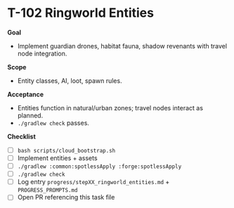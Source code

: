# T-102 Ringworld Entities

**Goal**
- Implement guardian drones, habitat fauna, shadow revenants with travel node integration.

**Scope**
- Entity classes, AI, loot, spawn rules.

**Acceptance**
- Entities function in natural/urban zones; travel nodes interact as planned.
- `./gradlew check` passes.

**Checklist**
- [ ] `bash scripts/cloud_bootstrap.sh`
- [ ] Implement entities + assets
- [ ] `./gradlew :common:spotlessApply :forge:spotlessApply`
- [ ] `./gradlew check`
- [ ] Log entry `progress/stepXX_ringworld_entities.md` + `PROGRESS_PROMPTS.md`
- [ ] Open PR referencing this task file
